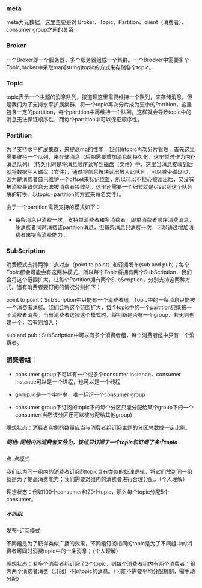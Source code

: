 ### meta
meta为元数据，这里主要是对 Broker、Topic、Partition、client（消费者）、consumer group之间的关系

### Broker
一个Broker即一个服务器，多个服务器组成一个集群。一个Brocker中需要多个Topic,broker中采取map[string]topic的方式来存储各个topic。

### Topic
topic表示一个主题的消息队列，按道理这里需要维持一个队列，来存储消息，但是我们为了支持水平扩展集群，将一个topic再次分片成为更小的Partition，这里包含一定的partition，每个partition中再维持一个队列，这样就会导致topic中的消息无法保证顺序性，而每个partition中可以保证顺序性。

### Partition
为了支持水平扩展集群，来提高mq的性能，我们将topic再次分片管理，首先这里需要维持一个队列，来存储消息（后期需要增加消息的持久化，这里暂时作为内存消息队列）（持久化时是将消息顺序读写到磁盘（文件）中，这里当消息接收到后就将数据写入磁盘（文件），通过将信息按块读出放入此队列，可以减少磁盘IO，因为是消费者自己维护一个offset来标记位置，所以可以不担心被读出后，又没有被消费导致信息无法被消费者接收到。这里还需要一个细节就是ofset到这个队列块的转换。以topic+partition的方式来命名文件）。

由于一个partition需要支持的模式如下：

* 每条消息只消费一次，支持单消费者和多消费者，即单消费者顺序消费消息，多消费者同时消费该partition消息，但每条消息只消费一次，可以通过增加消费者来提高消费能力。

### SubScription

消费模式支持两种：点对点（point to point）和订阅发布(sub and pub)；每个Topic都会可能会有这两种模式，所以每个Topic将拥有两个SubScription，我们会将这个范围扩大，让每个Partition拥有两个SubScription，分别支持这两种方式。当有消费者要订阅的情况分别如下：

point to point：SubScription中只能有一个消费者组，Topic中的一条消息只能被一个消费者消费。我们会将这个范围扩大，每个topic中的一个partition只能被一个消费者消费。当有消费者选择这个模式时，将判断是否有一个group，若无则创建一个，若有则加入；

sub and pub : SubScription中可以有多个消费者组，每个消费者组中只有一个消费者。

### 消费者组：
* consumer group下可以有一个或多个consumer instance，consumer instance可以是一个进程，也可以是一个线程

* group.id是一个字符串，唯一标识一个consumer group

* consumer group下订阅的topic下的每个分区只能分配给某个group下的一个consumer(当然该分区还可以被分配给其他group)

理想状态：消费者实例的数量应当与消费者组订阅主题的分区总数成一定比例。

##### 同组: 同组内的消费者又分为，该组只订阅了一个topic和订阅了多个topic

点-点模式

我们认为同一组内的消费者订阅的topic具有类似的处理逻辑，将它们放到同一组就是为了提高消费能力；我们需要对组内的消费者进行合理分配。（个人理解）

理想状态：例如100个consumer和20个topic，那么每个topic分配5个consumer。

##### 不同组: 

发布-订阅模式

不同组是为了获得类似广播的效果，不同组订阅相同的topic是为了不同组中的消费者可同时消费topic中的一条消息；（个人理解）

理想状态：若多个消费者组订阅了2个topic，则每个消费者组内有两个消费者；组内两个消费者消费（订阅）不同topic的消息。（可能不需要平均分配机制，需手动分配）